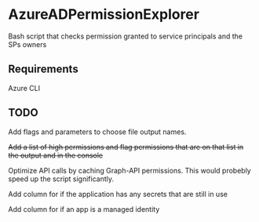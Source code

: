 # AzureADPermissionExplorer

Bash script that checks permission granted to service principals and the SPs owners

## Requirements
Azure CLI

## TODO
Add flags and parameters to choose file output names.

~~Add a list of high permissions and flag permissions that are on that list in the output and in the console~~

Optimize API calls by caching Graph-API permissions. This would probebly speed up the script significantly.

Add column for if the application has any secrets that are still in use

Add column for if an app is a managed identity
